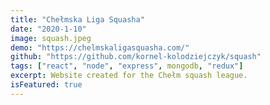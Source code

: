 ```yaml
---
title: "Chełmska Liga Squasha"
date: "2020-1-10"
image: squash.jpeg
demo: "https://chelmskaligasquasha.com/"
github: "https://github.com/kornel-kolodziejczyk/squash"
tags: ["react", "node", "express", mongodb, "redux"]
excerpt: Website created for the Chełm squash league.
isFeatured: true
---
```

